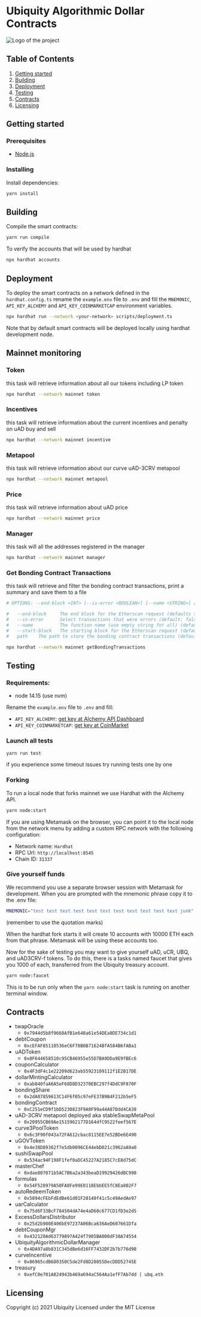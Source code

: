 # Ubiquity Algorithmic Dollar Contracts

![Logo of the project](https://bafybeifibz4fhk4yag5reupmgh5cdbm2oladke4zfd7ldyw7avgipocpmy.ipfs.infura-ipfs.io/)

## Table of Contents

1. [Getting started](#Getting)
2. [Building](#Building)
3. [Deployment](#Deployment)
4. [Testing](#Testing)
5. [Contracts](#Contracts)
6. [Licensing](#Licensing)

## Getting started

### Prerequisites

- [Node.js](https://nodejs.org/en/download/)

### Installing

Install dependencies:

```sh
yarn install
```

## Building

Compile the smart contracts:

```sh
yarn run compile
```

To verify the accounts that will be used by hardhat

```sh
npx hardhat accounts
```

## Deployment

To deploy the smart contracts on a network defined in the `hardhat.config.ts`
rename the `example.env` file to `.env` and fill the `MNEMONIC`, `API_KEY_ALCHEMY` and
`API_KEY_COINMARKETCAP` environment variables.

```sh
npx hardhat run --network <your-network> scripts/deployment.ts
```

Note that by default smart contracts will be deployed locally using hardhat development node.

## Mainnet monitoring

### Token

this task will retrieve information about all our tokens including LP token

```sh
npx hardhat --network mainnet token
```

### Incentives

this task will retrieve information about the current incentives and penalty on uAD buy and sell

```sh
npx hardhat --network mainnet incentive
```

### Metapool

this task will retrieve information about our curve uAD-3CRV metapool

```sh
npx hardhat --network mainnet metapool
```

### Price

this task will retrieve information about uAD price

```sh
npx hardhat --network mainnet price
```

### Manager

this task will all the addresses registered in the manager

```sh
npx hardhat --network mainnet manager
```

### Get Bonding Contract Transactions

this task will retrieve and filter the bonding contract transactions, print a summary and save them to a file

```sh
# OPTIONS: --end-block <INT> [--is-error <BOOLEAN>] [--name <STRING>] [--start-block <INT>] [path]

#   --end-block  	The end block for the Etherscan request (defaults to latest block)
#   --is-error   	Select transactions that were errors (default: false)
#   --name       	The function name (use empty string for all) (default: "deposit")
#   --start-block	The starting block for the Etherscan request (defaults is contract creation block) (default: 12595544)
#   path	The path to store the bonding contract transactions (default: "./bonding_transactions.json")

npx hardhat --network mainnet getBondingTransactions
```

## Testing

### Requirements:

- node 14.15 (use nvm)

Rename the `example.env` file to `.env` and fill:

- `API_KEY_ALCHEMY`: [get key at Alchemy API Dashboard](https://dashboard.alchemyapi.io/)
- `API_KEY_COINMARKETCAP`: [get key at CoinMarket](https://pro.coinmarketcap.com/login)

### Launch all tests

```sh
yarn run test
```

if you experience some timeout issues try running tests one by one

### Forking

To run a local node that forks mainnet we use Hardhat with the Alchemy API.

```sh
yarn node:start
```

If you are using Metamask on the browser, you can point it to the local node
from the network menu by adding a custom RPC network with the following configuration:

- Network name: `Hardhat`
- RPC Url: `http://localhost:8545`
- Chain ID: `31337`

### Give yourself funds

We recommend you use a separate browser session with Metamask for development.
When you are prompted with the mnemonic phrase copy it to the .env file:

```bash
MNEMONIC="test test test test test test test test test test test junk"
```

(remember to use the quotation marks)

When the hardhat fork starts it will create 10 accounts with 10000 ETH each from
that phrase. Metamask will be using these accounts too.

Now for the sake of testing you may want to give yourself uAD, uCR, UBQ, and uAD3CRV-f tokens.
To do this, there is a tasks named faucet that gives you 1000 of each, transferred from
the Ubiquity treasury account.

```sh
yarn node:faucet
```

This is to be run only when the `yarn node:start` task is running on another terminal window.

## Contracts

- twapOracle
  - `0x7944d5b8f9668AfB1e648a61e54DEa8DE734c1d1`
- debtCoupon
  - `0xcEFAF85110536eC6F78B0B71624BfA584B6fABa1`
- uADToken
  - `0x0F644658510c95CB46955e55D7BA9DDa9E9fBEc6`
- couponCalculator
  - `0x4F3dF4c1e22209d623ab55923109112f1E2B17DE`
- dollarMintingCalculator
  - `0xab840faA6A5eF68D8D32370EBC297f4DdC9F870F`
- bondingShare
  - `0x2dA07859613C14F6f05c97eFE37B9B4F212b5eF5`
- bondingContract
  - `0xC251eCD9f1bD5230823F9A0F99a44A87Ddd4CA38`
- uAD-3CRV metapool deployed aka stableSwapMetaPool
  - `0x20955CB69Ae1515962177D164dfC9522feef567E`
- curve3PoolToken
  - `0x6c3F90f043a72FA612cbac8115EE7e52BDe6E490`
- uGOVToken
  - `0x4e38D89362f7e5db0096CE44ebD021c3962aA9a0`
- sushiSwapPool
  - `0x534ac94F198F1fef0aDC45227A2185C7cE8d75dC`
- masterChef
  - `0xdae807071b5AC7B6a2a343beaD19929426dBC998`
- formulas
  - `0x54F528979A50FA8Fe99E0118EbbEE5fC8Ea802F7`
- autoRedeemToken
  - `0x5894cFEbFdEdBe61d01F20140f41c5c49AedAe97`
- uarCalculator
  - `0x75d6F33BcF784504dA74e4aD60c677CD1fD3e2d5`
- ExcessDollarsDistributor
  - `0x25d2b980E406bE97237A06Bca636AeD607661Dfa`
- debtCouponMgr
  - `0x432120Ad63779897A424f7905BA000dF38A74554`
- UbiquityAlgorithmicDollarManager
  - `0x4DA97a8b831C345dBe6d16FF7432DF2b7b776d98`
- curveIncentive
  - `0x86965cdB680350C5de2Fd8D28055DecDDD52745E`
- treasury
  - `0xefC0e701A824943b469a694aC564Aa1efF7Ab7dd | ubq.eth`

## Licensing

Copyright (c) 2021 Ubiquity
Licensed under the MIT License

```

```
